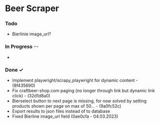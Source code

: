 # Beer Scraper

### Todo

- Bierlinie image_url?

### In Progress ···

-

### Done ✓

- Implement playwright/scrapy_playwright for dynamic content - (8f435690)
- Fix craftbeer-shop.com paging (no longer through link but dynamic link click) - (32d1d8a0)
- Bierselect button to next page is missing, for now solved by setting products shown per page on max of 50... - (9a0fc52c) 
- Export results to json files instead of to database
- Fixed Bierline image_url field (0ae0cfa - 04.03.2023)

